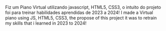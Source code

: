 Fiz um Piano Virtual utilizando javascript, HTML5, CSS3, o intuito do projeto foi para treinar habilidades aprendidas de 2023 a 2024!
I made a Virtual piano using JS, HTML5, CSS3, the propose of this project it was to retrain my skills that i learned in 2023 to 2024!
